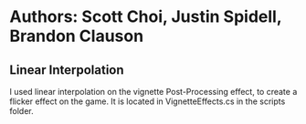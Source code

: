 # Authors: Scott Choi, Justin Spidell, Brandon Clauson

## Linear Interpolation
I used linear interpolation on the vignette Post-Processing effect, to create a flicker effect on the game. It is located in VignetteEffects.cs in the scripts folder.

